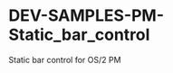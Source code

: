 DEV-SAMPLES-PM-Static_bar_control
=================================

Static bar control for OS/2 PM
